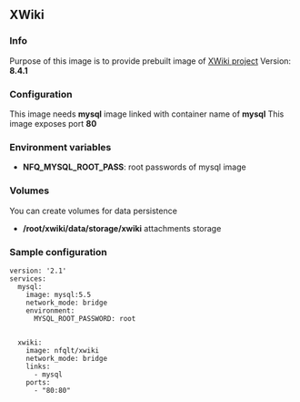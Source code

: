 ## XWiki

### Info
Purpose of this image is to provide prebuilt image of [XWiki project](http://www.xwiki.org/xwiki/bin/view/Main/WebHome) 
Version: __8.4.1__

### Configuration
This image needs __mysql__ image linked with container name of __mysql__
This image exposes port __80__

### Environment variables
* __NFQ_MYSQL_ROOT_PASS__: root passwords of mysql image

### Volumes
You can create volumes for data persistence

  * __/root/xwiki/data/storage/xwiki__ attachments storage

### Sample configuration
```
version: '2.1'
services:
  mysql:
    image: mysql:5.5
    network_mode: bridge
    environment:
      MYSQL_ROOT_PASSWORD: root


  xwiki:
    image: nfqlt/xwiki
    network_mode: bridge
    links:
      - mysql
    ports:
      - "80:80"
```

